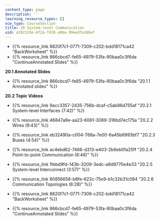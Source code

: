 ```yaml
---
content_type: page
description: ''
learning_resource_types: []
ocw_type: CourseSection
title: 20 System-level Communication
uid: a78212de-6f2a-fd10-a0ba-99eedfa16bef
---
```


*   {{% resource_link 8820f7c1-0771-7309-c202-bdd18171ca42 "BackWorksheet" %}}
*   {{% resource_link 866cbcd7-fe65-4979-53fa-90baa0c3f6da "ContinueAnnotated Slides" %}}

**20.1 Annotated Slides**

*   {{% resource_link 866cbcd7-fe65-4979-53fa-90baa0c3f6da "20.1.1 Annotated slides" %}}

**20.2 Topic Videos**

*   {{% resource_link 9acc3357-2435-756b-dcaf-c5ab86d755af "20.2.1 System-level Interfaces (7:42)" %}}
*   {{% resource_link 46847a9e-aa23-6061-3069-316bd7ec175a "20.2.2 Wires (9:43)" %}}
*   {{% resource_link eb32490a-c004-788a-7e00-6a45b6993bf7 "20.2.3 Buses (4:54)" %}}
*   {{% resource_link ac4ebd62-7466-d313-e403-2b6eb0fa25ff "20.2.4 Point-to-point Communication (6:46)" %}}
*   {{% resource_link 1febd9fd-143b-3209-3edc-a9d9770e4e33 "20.2.5 System-level Interconnect (3:57)" %}}
*   {{% resource_link 80856658-b8fe-622c-75e9-b1c32b31c084 "20.2.6 Communication Topologies (6:28)" %}}

*   {{% resource_link 8820f7c1-0771-7309-c202-bdd18171ca42 "BackWorksheet" %}}
*   {{% resource_link 866cbcd7-fe65-4979-53fa-90baa0c3f6da "ContinueAnnotated Slides" %}}